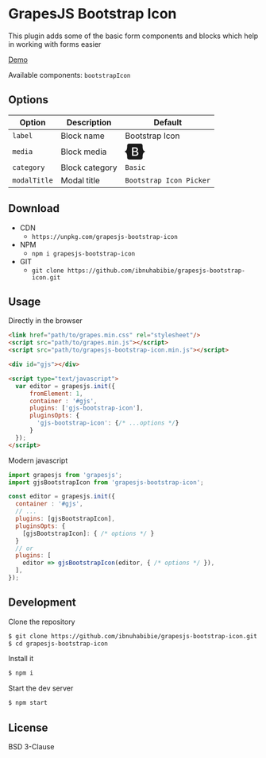 # GrapesJS Bootstrap Icon

This plugin adds some of the basic form components and blocks which help in working with forms easier

[Demo](https://codepen.io/ibnuhabibie/pen/WNgVRrj)
<br/>

Available components:
`bootstrapIcon`

## Options

| Option | Description | Default|
| --------------- | -------------------------------- | ----------------------------------------------------------------------------------------|
|`label`|Block name| Bootstrap Icon |
|`media`|Block media| <svg xmlns="http://www.w3.org/2000/svg" width="40" height="32" class="d-block my-1" viewBox="0 0 118 94" role="img"><title>Bootstrap</title><path fill-rule="evenodd" clip-rule="evenodd" d="M24.509 0c-6.733 0-11.715 5.893-11.492 12.284.214 6.14-.064 14.092-2.066 20.577C8.943 39.365 5.547 43.485 0 44.014v5.972c5.547.529 8.943 4.649 10.951 11.153 2.002 6.485 2.28 14.437 2.066 20.577C12.794 88.106 17.776 94 24.51 94H93.5c6.733 0 11.714-5.893 11.491-12.284-.214-6.14.064-14.092 2.066-20.577 2.009-6.504 5.396-10.624 10.943-11.153v-5.972c-5.547-.529-8.934-4.649-10.943-11.153-2.002-6.484-2.28-14.437-2.066-20.577C105.214 5.894 100.233 0 93.5 0H24.508zM80 57.863C80 66.663 73.436 72 62.543 72H44a2 2 0 01-2-2V24a2 2 0 012-2h18.437c9.083 0 15.044 4.92 15.044 12.474 0 5.302-4.01 10.049-9.119 10.88v.277C75.317 46.394 80 51.21 80 57.863zM60.521 28.34H49.948v14.934h8.905c6.884 0 10.68-2.772 10.68-7.727 0-4.643-3.264-7.207-9.012-7.207zM49.948 49.2v16.458H60.91c7.167 0 10.964-2.876 10.964-8.281 0-5.406-3.903-8.178-11.425-8.178H49.948z" fill="currentColor"></path></svg>|
|`category`|Block category|`Basic`|
|`modalTitle`|Modal title|`Bootstrap Icon Picker`|



## Download

* CDN
  * `https://unpkg.com/grapesjs-bootstrap-icon`
* NPM
  * `npm i grapesjs-bootstrap-icon`
* GIT
  * `git clone https://github.com/ibnuhabibie/grapesjs-bootstrap-icon.git`



## Usage

Directly in the browser

```html
<link href="path/to/grapes.min.css" rel="stylesheet"/>
<script src="path/to/grapes.min.js"></script>
<script src="path/to/grapesjs-bootstrap-icon.min.js"></script>

<div id="gjs"></div>

<script type="text/javascript">
  var editor = grapesjs.init({
      fromElement: 1,
      container : '#gjs',
      plugins: ['gjs-bootstrap-icon'],
      pluginsOpts: {
        'gjs-bootstrap-icon': {/* ...options */}
      }
  });
</script>
```

Modern javascript

```js
import grapesjs from 'grapesjs';
import gjsBootstrapIcon from 'grapesjs-bootstrap-icon';

const editor = grapesjs.init({
  container : '#gjs',
  // ...
  plugins: [gjsBootstrapIcon],
  pluginsOpts: {
    [gjsBootstrapIcon]: { /* options */ }
  }
  // or
  plugins: [
    editor => gjsBootstrapIcon(editor, { /* options */ }),
  ],
});
```

## Development

Clone the repository

```sh
$ git clone https://github.com/ibnuhabibie/grapesjs-bootstrap-icon.git
$ cd grapesjs-bootstrap-icon
```

Install it

```sh
$ npm i
```

Start the dev server

```sh
$ npm start
```


## License

BSD 3-Clause